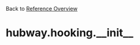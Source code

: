 
Back to [Reference Overview](https://github.com/pyrustic/hubway/blob/master/docs/reference/README.md)

# hubway.hooking.\_\_init\_\_



<br>


